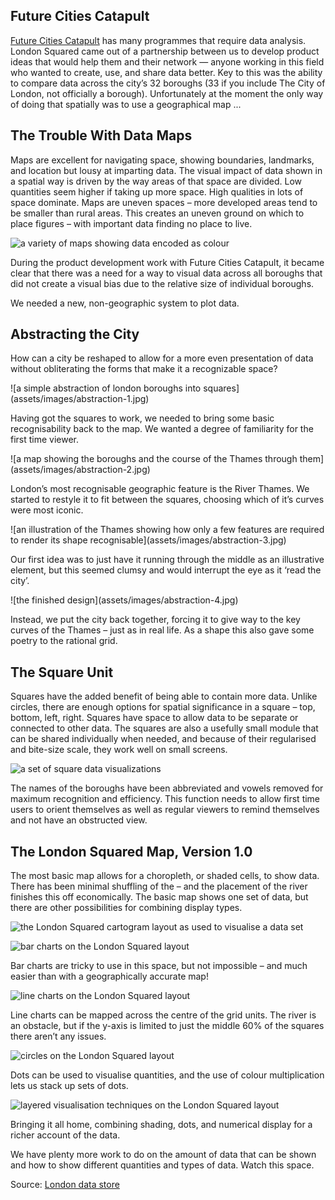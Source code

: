 
## Future Cities Catapult
   [Future Cities Catapult](https://futurecities.catapult.org.uk) has many programmes that require data analysis. London Squared came out of a partnership between us to develop product ideas that would help them and their network — anyone working in this field who wanted to create, use, and share data better. Key to this was the ability to compare data across the city’s 32 boroughs (33 if you include The City of London, not officially a borough). Unfortunately at the moment the only way of doing that spatially was to use a geographical map ...
    
## The Trouble With Data Maps

Maps are excellent for navigating space, showing boundaries, landmarks, and location but lousy at imparting data. The visual impact of data shown in a spatial way is driven by the way areas of that space are divided. Low quantities seem higher if taking up more space. High qualities in lots of space dominate. Maps are uneven spaces – more developed areas tend to be smaller than rural areas. This creates an uneven ground on which to place figures – with important data finding no place to live.

![a variety of maps showing data encoded as colour](assets/images/london-collage.jpg)
    
During the product development work with Future Cities Catapult, it became clear that there was a need for a way to visual data across all boroughs that did not create a visual bias due to the relative size of individual boroughs.

We needed a new, non-geographic system to plot data.
    
## Abstracting the City
    
How can a city be reshaped to allow for a more even presentation of data without obliterating the forms that make it a recognizable space?
    
<div class="grid">
  <div markdown="1">
![a simple abstraction of london boroughs into squares](assets/images/abstraction-1.jpg)

Having got the squares to work, we needed to bring some basic recognisability back to the map. We wanted a degree of familiarity for the first time viewer. 
  </div>
  <div markdown="1">
![a map showing the boroughs and the course of the Thames through them](assets/images/abstraction-2.jpg)

London’s most recognisable geographic feature is the River Thames. We started to restyle it to fit between the squares, choosing which of it’s curves were most iconic.
  </div>
  <div markdown="1">
![an illustration of the Thames showing how only a few features are required to render its shape recognisable](assets/images/abstraction-3.jpg)

Our first idea was to just have it running through the middle as an illustrative element, but this seemed clumsy and would interrupt the eye as it ‘read the city’.
  </div>
  <div markdown="1">
![the finished design](assets/images/abstraction-4.jpg)

Instead, we put the city back together, forcing it to give way to the key curves of the Thames – just as in real life. As a shape this also gave some poetry to the rational grid.
  </div>
</div>

## The Square Unit
    
Squares have the added benefit of being able to contain more data. Unlike circles, there are enough options for spatial significance in a square – top, bottom, left, right. Squares have space to allow data to be separate or connected to other data. The squares are also a usefully small module that can be shared individually when needed, and because of their regularised and bite-size scale, they work well on small screens.


![a set of square data visualizations](assets/images/square-unit.jpg)

The names of the boroughs have been abbreviated and vowels removed for maximum recognition and efficiency. This function needs to allow first time users to orient themselves as well as regular viewers to remind themselves and not have an obstructed view.

## The London Squared Map, Version 1.0

The most basic map allows for a choropleth, or shaded cells, to show data. There has been minimal shuffling of the – and the placement of the river finishes this off economically. The basic map shows one set of data, but there are other possibilities for combining display types.

![the London Squared cartogram layout as used to visualise a data set](assets/images/london-squared-1.jpg)

<div class="grid">
  <div markdown="1">

![bar charts on the London Squared layout](assets/images/london-squared-2.jpg)

Bar charts are tricky to use in this space, but not impossible – and much easier than with a geographically accurate map!

  </div>
  <div markdown="1">

![line charts on the London Squared layout](assets/images/london-squared-3.jpg)

Line charts can be mapped across the centre of the grid units. The river is an obstacle, but if the y-axis is limited to just the middle 60% of the squares there aren’t any issues.

  </div>
  <div markdown="1">

![circles on the London Squared layout](assets/images/london-squared-4.jpg)

Dots can be used to visualise quantities, and the use of colour multiplication lets us stack up sets of dots.

  </div>
  <div markdown="1">

![layered visualisation techniques on the  London Squared layout](assets/images/london-squared-5.jpg)

Bringing it all home, combining shading, dots, and numerical display for a richer account of the data.

  </div>
</div>

We have plenty more work to do on the amount of data that can be shown and how to show different quantities and types of data. Watch this space.

Source: [London data store](https://data.london.gov.uk)